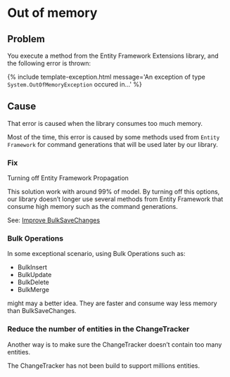 # Out of memory

## Problem

You execute a method from the Entity Framework Extensions library, and the following error is thrown:

{% include template-exception.html message='An exception of type `System.OutOfMemoryException` occured in...' %}

## Cause
That error is caused when the library consumes too much memory.

Most of the time, this error is caused by some methods used from `Entity Framework` for command generations that will be used later by our library.

### Fix
Turning off Entity Framework Propagation

This solution work with around 99% of model. By turning off this options, our library doesn’t longer use several methods from Entity Framework that consume high memory such as the command generations.

See: <a href="/improve-bulk-savechanges">Improve BulkSaveChanges</a>

### Bulk Operations
In some exceptional scenario, using Bulk Operations such as:

- BulkInsert
- BulkUpdate
- BulkDelete
- BulkMerge

might may a better idea. They are faster and consume way less memory than BulkSaveChanges.

### Reduce the number of entities in the ChangeTracker
Another way is to make sure the ChangeTracker doesn’t contain too many entities.

The ChangeTracker has not been build to support millions entities.
